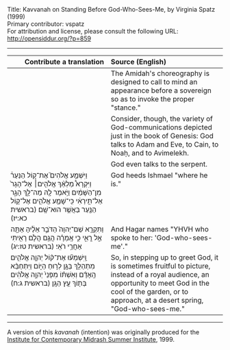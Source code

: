 <html>
<head></head>
<body>
Title: Kavvanah on Standing Before God-Who-Sees-Me, by Virginia Spatz (1999)<br />
Primary contributor: vspatz<br />
For attribution and license, please consult the following URL: <a href="http://opensiddur.org/?p=859">http://opensiddur.org/?p=859</a>
<p />
<hr />

<table style="margin-left: auto;margin-right: auto;" class="draggable">
<thead><tr><th id="x" style="text-align: right;">Contribute a translation</th><th style="text-align: left;">Source (English)</th></tr></thead>
<tbody>
<tr><td style="vertical-align:top;" width="46%">
<div class="liturgy"><span lang="he">

</span></div></td>
 
<td style="vertical-align:top;" width="53%">
<div class="english">
The Amidah's choreography 
is designed to call to mind 
an appearance before a sovereign 
so as to invoke the proper "stance." 
</div></td></tr>


<tr><td style="vertical-align:top;" width="46%">
<div class="liturgy"><span lang="he">

</span></div></td>
 
<td style="vertical-align:top;" width="53%">
<div class="english">
Consider, though, the variety of God-communications depicted just in the book of Genesis: 
God talks to Adam and Eve, 
to Cain, 
to Noaḥ, 
and to Avimelekh. 
</div></td></tr>


<tr><td style="vertical-align:top;" width="46%">
<div class="liturgy"><span lang="he">

</span></div></td>
 
<td style="vertical-align:top;" width="53%">
<div class="english">
God even talks to the serpent. 
</div></td></tr>


<tr><td style="vertical-align:top;" width="46%">
<div class="liturgy"><span lang="he">
וַיִּשְׁמַ֣ע אֱלֹהִים֮ אֶת־ק֣וֹל הַנַּעַר֒ וַיִּקְרָא֩ מַלְאַ֨ךְ אֱלֹהִ֤ים׀ אֶל־הָגָר֙ מִן־הַשָּׁמַ֔יִם וַיֹּ֥אמֶר לָ֖הּ מַה־לָּ֣ךְ הָגָ֑ר אַל־תִּ֣ירְאִ֔י כִּֽי־שָׁמַ֧ע אֱלֹהִ֛ים אֶל־ק֥וֹל הַנַּ֖עַר בַּאֲשֶׁ֥ר הוּא־שָֽׁם׃ <span class="citation">(בראשית כא:יז)</span>
</span></div></td>
 
<td style="vertical-align:top;" width="53%">
<div class="english">
God heeds Ishmael "where he is." 
</div></td></tr>


<tr><td style="vertical-align:top;" width="46%">
<div class="liturgy"><span lang="he">
וַתִּקְרָ֤א שֵׁם־יְהוָה֙ הַדֹּבֵ֣ר אֵלֶ֔יהָ אַתָּ֖ה אֵ֣ל רֳאִ֑י כִּ֣י אָֽמְרָ֗ה הֲגַ֥ם הֲלֹ֛ם רָאִ֖יתִי אַחֲרֵ֥י רֹאִֽי׃ <span class="citation">(בראשית טז:יג)</span>
</span></div></td>
 
<td style="vertical-align:top;" width="53%">
<div class="english">
And Hagar names "YHVH who spoke to her: 'God-who-sees-me'."
</div></td></tr>


<tr><td style="vertical-align:top;" width="46%">
<div class="liturgy"><span lang="he">
וַֽיִּשְׁמְע֞וּ אֶת־ק֨וֹל יְהוָ֧ה אֱלֹהִ֛ים מִתְהַלֵּ֥ךְ בַּגָּ֖ן לְר֣וּחַ הַיּ֑וֹם וַיִּתְחַבֵּ֨א הָֽאָדָ֜ם וְאִשְׁתּ֗וֹ מִפְּנֵי֙ יְהוָ֣ה אֱלֹהִ֔ים בְּת֖וֹךְ עֵ֥ץ הַגָּֽן׃ <span class="citation">(בראשית ג:ח)</span>
</span></div></td>
 
<td style="vertical-align:top;" width="53%">
<div class="english">
So, in stepping up to greet God, 
it is sometimes fruitful to picture, 
instead of a royal audience, 
an opportunity to meet God in the cool of the garden, 
or to approach, at a desert spring, "God-who-sees-me."
</div></td></tr>
</tbody></table>

<hr />

A version of this <em>kavanah</em> (intention) was originally produced for the <a href="http://www.icmidrash.org">Institute for Contemporary Midrash Summer Institute</a>, 1999.
</body>
</html>